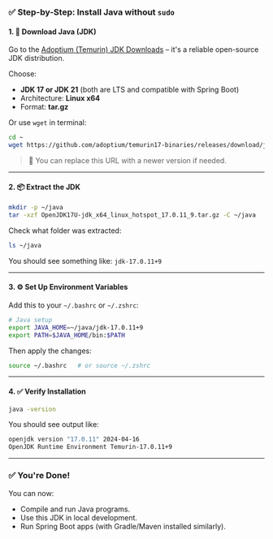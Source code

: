 ### ✅ Step-by-Step: Install Java without `sudo`

#### 1. 🔽 Download Java (JDK)

Go to the [Adoptium (Temurin) JDK Downloads](https://adoptium.net/en-GB/temurin/releases/) – it's a reliable open-source JDK distribution.

Choose:

* **JDK 17 or JDK 21** (both are LTS and compatible with Spring Boot)
* Architecture: **Linux x64**
* Format: **tar.gz**

Or use `wget` in terminal:

```bash
cd ~
wget https://github.com/adoptium/temurin17-binaries/releases/download/jdk-17.0.11%2B9/OpenJDK17U-jdk_x64_linux_hotspot_17.0.11_9.tar.gz
```

> 📌 You can replace this URL with a newer version if needed.

---

#### 2. 📦 Extract the JDK

```bash
mkdir -p ~/java
tar -xzf OpenJDK17U-jdk_x64_linux_hotspot_17.0.11_9.tar.gz -C ~/java
```

Check what folder was extracted:

```bash
ls ~/java
```

You should see something like: `jdk-17.0.11+9`

---

#### 3. ⚙️ Set Up Environment Variables

Add this to your `~/.bashrc` or `~/.zshrc`:

```bash
# Java setup
export JAVA_HOME=~/java/jdk-17.0.11+9
export PATH=$JAVA_HOME/bin:$PATH
```

Then apply the changes:

```bash
source ~/.bashrc   # or source ~/.zshrc
```

---

#### 4. ✅ Verify Installation

```bash
java -version
```

You should see output like:

```bash
openjdk version "17.0.11" 2024-04-16
OpenJDK Runtime Environment Temurin-17.0.11+9
```

---

### ✅ You're Done!

You can now:

* Compile and run Java programs.
* Use this JDK in local development.
* Run Spring Boot apps (with Gradle/Maven installed similarly).

